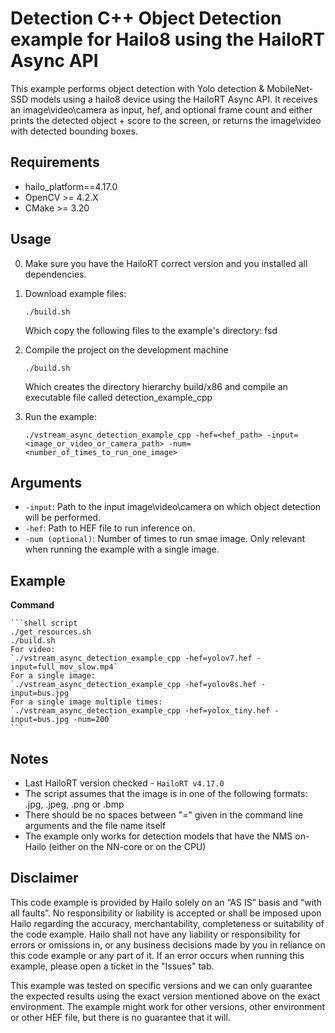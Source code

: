 Detection C++ Object Detection example for Hailo8 using the HailoRT Async API
================

This example performs object detection with Yolo detection & MobileNet-SSD models using a hailo8 device using the HailoRT Async API.
It receives an image\video\camera as input, hef, and optional frame count and either prints the detected object + score to the screen, or returns the image\video with detected bounding boxes.

Requirements
------------

- hailo_platform==4.17.0
- OpenCV >= 4.2.X
- CMake >= 3.20

Usage
-----
0. Make sure you have the HailoRT correct version and you installed all dependencies. 

1. Download example files:
	```shell script
    ./build.sh
    ```
    Which copy the following files to the example's directory:
    fsd

2. Compile the project on the development machine  
	```shell script
    ./build.sh
    ```
	Which creates the directory hierarchy build/x86 and compile an executable file called detection_example_cpp

5. Run the example:

	```shell script
    ./vstream_async_detection_example_cpp -hef=<hef_path> -input=<image_or_video_or_camera_path> -num=<number_of_times_to_run_one_image>
    ```
 
	
Arguments
---------

- ``-input``: Path to the input image\video\camera on which object detection will be performed.
- ``-hef``: Path to HEF file to run inference on.
- ``-num (optional)``: Number of times to run smae image. Only relevant when running the example with a single image.

Example 
-------
**Command**

    ```shell script
	./get_resources.sh
	./build.sh
    For video:
	`./vstream_async_detection_example_cpp -hef=yolov7.hef -input=full_mov_slow.mp4`
    For a single image:
    `./vstream_async_detection_example_cpp -hef=yolov8s.hef -input=bus.jpg`
    For a single image multiple times:
    `./vstream_async_detection_example_cpp -hef=yolox_tiny.hef -input=bus.jpg -num=200`
	```	

Notes
----------------
- Last HailoRT version checked - ``HailoRT v4.17.0``
- The script assumes that the image is in one of the following formats: .jpg, .jpeg, .png or .bmp 
- There should be no spaces between "=" given in the command line arguments and the file name itself
- The example only works for detection models that have the NMS on-Hailo (either on the NN-core or on the CPU)

Disclaimer
----------
This code example is provided by Hailo solely on an “AS IS” basis and “with all faults”. No responsibility or liability is accepted or shall be imposed upon Hailo regarding the accuracy, merchantability, completeness or suitability of the code example. Hailo shall not have any liability or responsibility for errors or omissions in, or any business decisions made by you in reliance on this code example or any part of it. If an error occurs when running this example, please open a ticket in the "Issues" tab.

This example was tested on specific versions and we can only guarantee the expected results using the exact version mentioned above on the exact environment. The example might work for other versions, other environment or other HEF file, but there is no guarantee that it will.
